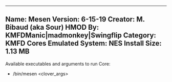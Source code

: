 -----------------------
Name: Mesen
Version: 6-15-19
Creator: M. Bibaud (aka Sour)
HMOD By: KMFDManic|madmonkey|Swingflip
Category: KMFD Cores
Emulated System: NES
Install Size: 1.13 MB
-----------------------
Available executables and arguments to run Core:
- /bin/mesen <rom> <clover_args>
